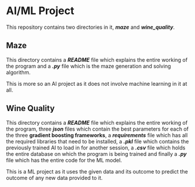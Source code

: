 # **AI/ML Project**
This repository contains two directories in it, ***maze*** and ***wine_quality***.

## **Maze**
This directory contains a ***README*** file which explains the entire working of the program and a ***.py*** file which is the maze generation and solving algorithm. 

This is more so an AI project as it does not involve machine learning in it at all.

## **Wine Quality**
This directory contains a ***README*** file which explains the entire working of the program, three ***json*** files which contain the best parameters for each of the three **gradient boosting frameworks**, a ***requirements*** file which has all the required libraries that need to be installed, a ***.pkl*** file which contains the previously trained AI to load in for another session, a ***.csv*** file which holds the entire database on which the program is being trained and finally a ***.py*** file which has the entire code for the ML model.

This is a ML project as it uses the given data and its outcome to predict the outcome of any new data provided to it.
